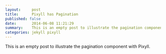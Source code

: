 ```yaml
---
layout:     post
title:      Pixyll has Pagination
published: false
date:       2014-06-08 11:21:29
summary:    This is an empty post to illustrate the pagination component with Pixyll.
categories: jekyll pixyll
---
```


This is an empty post to illustrate the pagination component with Pixyll.
